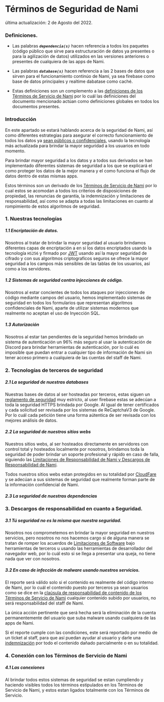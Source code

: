 # Términos de Seguridad de Nami

última actualización: 2 de Agosto del 2022.

### Definiciones.

- Las palabras ***`dependencia(s)`*** hacen referencia a todos los paquetes (código público que sirve para estructuración de datos ya presentes o para la agilización de datos) utilizados en las versiones anteriores o presentes de cualquiera de las apps de Nami.

- Las palabras ***`database(s)`*** hacen referencia a las 2 bases de datos que sirven para el funcionamiento continúo de Nami, ya sea firebase como base de datos principales y realtime dabatase como caché.

- Estas definiciones son un complemento a las [definiciones de los Términos de Servicio de Nami](https://github.com/Kisu-s-fluff-workgroup/TermsAndConditions/blob/V0/terms/service%20terms.md#definiciones) por lo cuál las definiciones del documento mencionado actúan como definiciones globales en todos los documentos presentes.

### Introducción
En este apartado se estará hablando acerca de la seguridad de Nami, así como diferentes estrategias para asegurar el correcto funcionamiento de todos los datos ya [sean públicos o confidenciales](https://github.com/Kisu-s-fluff-workgroup/TermsAndConditions/blob/V0/terms/service%20terms.md#52-entendiendo-que-son-los-datos-privados), usando la tecnología más actualizada para brindar la mayor seguridad a los usuarios en todo momento.

Para brindar mayor seguridad a los datos y a todos sus derivados se han implementado diferentes sistemas de seguridad a los que se explicará el como proteger los datos de la mejor manera y el como funciona el flujo de datos dentro de estas mismas apps.

Estos términos son un derivado de los [Términos de Servicio de Nami](https://github.com/Kisu-s-fluff-workgroup/TermsAndConditions/blob/V0/terms/service%20terms.md) por lo cual estos se acomodan a todos los criterios de disposiciones de propiedad, las renuncias de garantía, la indemnización y limitaciones de responsabilidad, así como se adapta a todas las limitaciones en cuanto al rompimiento de estos algoritmos de seguridad.

### 1. Nuestras tecnologías
##### 1.1 Encriptación de datos.
Nosotros al tratar de brindar la mayor seguridad al usuario brindamos diferentes capas de encriptación a en si los datos encriptados usando la tecnología `HS256` y firmado por [JWT](https://datatracker.ietf.org/doc/html/rfc7519) usando así la mayor seguridad de cifrado y con sus algoritmos criptograficos seguros se ofrece la mayor seguridad a los campos más sensibles de las tablas de los usuarios, así como a los servidores.

##### 1.2 Sistemas de seguridad contra injecciones de código.
Nosotros al estar concientes de todos los ataques por injecciones de código mediante campos del usuario, hemos implementado sistemas de seguridad en todos los formularios que representan algoritmos confidenciales de Nami, aparte de utilizar sistemas modernos que realmente no aceptan el uso de Inyección SQL.

##### 1.3 Autorización
Nosotros al estar tan pendientes de la seguridad hemos brindado un sistema de autenticación un 96% más seguro al usar la autenticación de Discord para brindar herramientas de autenticación, por lo cuál es imposible que puedan entrar a cualquier tipo de información de Nami sin tener acceso primero a cualquiera de las cuentas del staff de Nami.


### 2. Tecnologías de terceros de seguridad
##### 2.1 La seguridad de nuestras *databases*
Nuestras bases de datos al ser hosteadas por terceros, estas siguen un [reglamento de seguridad](https://firebase.google.com/support/privacy) muy estricto, al user firebase estas se adecúan a toda la seguridad HTTPS brindada por Google. Al igual de tener certificados y cada solicitud ser revisada por los sistemas de ReCaptchaV3 de Google. Por lo cuál cada petición tiene una forma aútentica de ser revisada con los mejores análisis de datos.

##### 2.2 La seguridad de nuestros *sitios webs*
Nuestros sitios webs, al ser hosteados directamente en servidores con control total y hosteados localmente por nosotros, brindamos toda la seguridad de poder brindar un soporte profesional y rápido en caso de falla, siguiendo las [Limitaciones de Responsabilidad de Nami y Descargos de Responsabilidad de Nami](https://github.com/Kisu-s-fluff-workgroup/TermsAndConditions/blob/V0/terms/service%20terms.md#8-limitaciones-de-responsabilidad).

Todos nuestros sitios webs estan protegidos en su totalidad por [CloudFare](https://www.cloudflare.com) y se adecúan a sus sistemas de seguridad que realmente forman parte de la información confidencial de Nami.

##### 2.3 La seguridad de nuestras *dependencias*

### 3. Descargos de responsabilidad en cuanto a Seguridad.
##### 3.1 Tú seguridad no es la misma que nuestra seguridad.
Nosotros nos comprometemos en brindar la mayor seguridad en nuestros servicios, pero nosotros no nos hacemos cargo si de alguna manera se tratan de romper los acuerdos de [Limitaciones de Software](https://github.com/Kisu-s-fluff-workgroup/TermsAndConditions/blob/V0/terms/service%20terms.md#31-restricciones-de-software) bajo herramientas de terceros u usando las herramientas de desarrollador del navegador web, por lo cuál esto si se llega a presentar una queja, no tiene nada que ver con nosotros.


##### 3.2 En caso de infección de malware usando nuestros servicios.
El reporte será válido solo si el contenido es realmente del código interno de Nami, por lo cuál el contenido puesto por terceros ya sean usuarios como se dice en la [claúsula de responsabilidad de contenido de los Términos de Servicio de Nami](https://github.com/Kisu-s-fluff-workgroup/TermsAndConditions/blob/V0/terms/service%20terms.md#el-contenido) cualquier contenido subido por usuarios, no será responsabilidad del staff de Nami.

La única acción pertinente que será hecha será la eliminación de la cuenta permanentemente del usuario que suba malware usando cualquiera de las apps de Nami.

Si el reporte cumple con las condiciones, este será reportado por medio de un ticket al staff, para que así puedan ayudar al usuario y darle una [indemnización](https://github.com/Kisu-s-fluff-workgroup/TermsAndConditions/blob/V0/terms/service%20terms.md#indemnización) por todo el contenido dañado parcialmente o en su totalidad.

### 4. Conexión con los Términos de Servicio de Nami
##### 4.1 Las conexiones
Al brindar todos estos sistemas de seguridad se estan cumpliendo y haciendo visibles todos los términos estipulados en los Términos de Servicio de Nami, y estos estan ligados totalmente con los Términos de Servicio.



